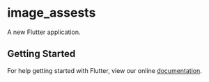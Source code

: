 # image_assests

A new Flutter application.

## Getting Started

For help getting started with Flutter, view our online
[documentation](https://flutter.io/).
